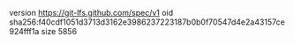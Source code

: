 version https://git-lfs.github.com/spec/v1
oid sha256:f40cdf1051d3713d3162e3986237223187b0b0f70547d4e2a43157ce924fff1a
size 5856
